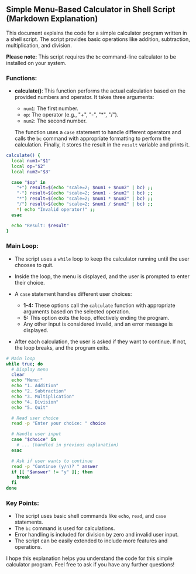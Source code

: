 ## Simple Menu-Based Calculator in Shell Script (Markdown Explanation)

This document explains the code for a simple calculator program written in a shell script. The script provides basic operations like addition, subtraction, multiplication, and division.

**Please note:** This script requires the `bc` command-line calculator to be installed on your system.

### Functions:

- **calculate()**: This function performs the actual calculation based on the provided numbers and operator. It takes three arguments:
    - `num1`: The first number.
    - `op`: The operator (e.g., "+", "-", "*", "/").
    - `num2`: The second number.

    The function uses a `case` statement to handle different operators and calls the `bc` command with appropriate formatting to perform the calculation. Finally, it stores the result in the `result` variable and prints it.

```bash
calculate() {
  local num1="$1"
  local op="$2"
  local num2="$3"

  case "$op" in
    "+") result=$(echo "scale=2; $num1 + $num2" | bc) ;;
    "-") result=$(echo "scale=2; $num1 - $num2" | bc) ;;
    "*") result=$(echo "scale=2; $num1 * $num2" | bc) ;;
    "/") result=$(echo "scale=2; $num1 / $num2" | bc) ;;
    *) echo "Invalid operator!" ;;
  esac

  echo "Result: $result"
}
```

### Main Loop:

- The script uses a `while` loop to keep the calculator running until the user chooses to quit.
- Inside the loop, the menu is displayed, and the user is prompted to enter their choice.
- A `case` statement handles different user choices:
    - **1-4:** These options call the `calculate` function with appropriate arguments based on the selected operation.
    - **5:** This option exits the loop, effectively ending the program.
    - Any other input is considered invalid, and an error message is displayed.

- After each calculation, the user is asked if they want to continue. If not, the loop breaks, and the program exits.

```bash
# Main loop
while true; do
  # Display menu
  clear
  echo "Menu:"
  echo "1. Addition"
  echo "2. Subtraction"
  echo "3. Multiplication"
  echo "4. Division"
  echo "5. Quit"

  # Read user choice
  read -p "Enter your choice: " choice

  # Handle user input
  case "$choice" in
    # ... (handled in previous explanation)
  esac

  # Ask if user wants to continue
  read -p "Continue (y/n)? " answer
  if [[ "$answer" != "y" ]]; then
    break
  fi
done
```

### Key Points:

- The script uses basic shell commands like `echo`, `read`, and `case` statements.
- The `bc` command is used for calculations.
- Error handling is included for division by zero and invalid user input.
- The script can be easily extended to include more features and operations.

I hope this explanation helps you understand the code for this simple calculator program. Feel free to ask if you have any further questions!
